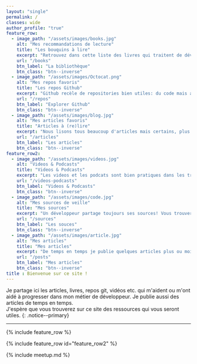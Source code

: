 ```yaml
---
layout: "single"
permalink: /
classes: wide
author_profile: "true"
feature_row:
  - image_path: "/assets/images/books.jpg"
    alt: "Mes recommandations de lecture"
    title: "Les bouquins à lire"
    excerpt: "Retrouvez dans cette liste des livres qui traitent de développement mais pas seulement."
    url: "/books"
    btn_label: "La bibliothèque"
    btn_class: "btn--inverse"
  - image_path: "/assets/images/Octocat.png"
    alt: "Mes repos favoris"
    title: "Les repos Github"
    excerpt: "Github recèle de repositories bien utiles: du code mais aussi de la documentation et des guidelines."
    url: "/repos"
    btn_label: "Explorer Github"
    btn_class: "btn--inverse"
  - image_path: "/assets/images/blog.jpg"
    alt: "Mes articles favoris"
    title: "Articles à (re)lire"
    excerpt: "Nous lisons tous beaucoup d'articles mais certains, plus marquants, sont à relire."
    url: "/articles"
    btn_label: "Les articles"
    btn_class: "btn--inverse"
feature_row2:
  - image_path: "/assets/images/videos.jpg"
    alt: "Videos & Podcasts"
    title: "Videos & Podcasts"
    excerpt: "Les videos et les podcats sont bien pratiques dans les transports et les sujets sont variés."
    url: "/videos-podcasts"
    btn_label: "Videos & Podcasts"
    btn_class: "btn--inverse"
  - image_path: "/assets/images/code.jpg"
    alt: "Mes sources de veille"
    title: "Mes sources"
    excerpt: "Un développeur partage toujours ses sources! Vous trouverez ici mes sources de veille."
    url: "/sources"
    btn_label: "Les souces"
    btn_class: "btn--inverse"
  - image_path: "/assets/images/article.jpg"
    alt: "Mes articles"
    title: "Mes articles"
    excerpt: "De temps en temps je publie quelques articles plus ou moins techniques."
    url: "/posts"
    btn_label: "Mes articles"
    btn_class: "btn--inverse"
title : Bienvenue sur ce site ! 
---
```

Je partage ici les articles, livres, repos git, vidéos etc. qui m'aident ou m'ont aidé à progresser dans mon métier de développeur. Je publie aussi des articles de temps en temps.<br/>
J'espère que vous trouverez sur ce site des ressources qui vous seront utiles.
{: .notice--primary}
<hr/>

{% include feature_row %}

{% include feature_row id="feature_row2" %}

{% include meetup.md %}